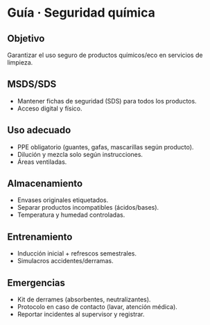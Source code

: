 # Guía · Seguridad química

## Objetivo

Garantizar el uso seguro de productos químicos/eco en servicios de limpieza.

## MSDS/SDS

- Mantener fichas de seguridad (SDS) para todos los productos.
- Acceso digital y físico.

## Uso adecuado

- PPE obligatorio (guantes, gafas, mascarillas según producto).
- Dilución y mezcla solo según instrucciones.
- Áreas ventiladas.

## Almacenamiento

- Envases originales etiquetados.
- Separar productos incompatibles (ácidos/bases).
- Temperatura y humedad controladas.

## Entrenamiento

- Inducción inicial + refrescos semestrales.
- Simulacros accidentes/derramas.

## Emergencias

- Kit de derrames (absorbentes, neutralizantes).
- Protocolo en caso de contacto (lavar, atención médica).
- Reportar incidentes al supervisor y registrar.
